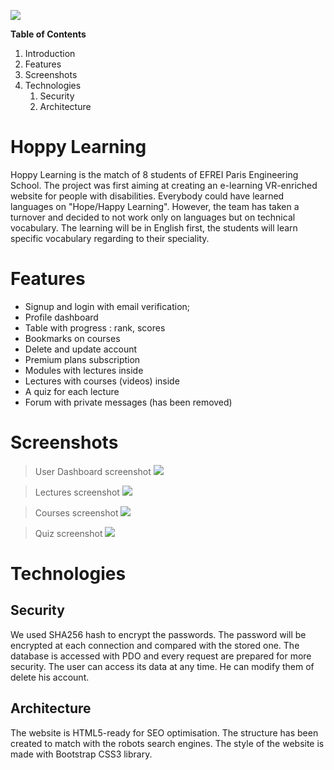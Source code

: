 ![](http://site3066.cfn.acsitefactory.com/sites/g/files/awx4001/f/images/LightBulb_1469041529.png)

**Table of Contents**

1. Introduction
2. Features
3. Screenshots
4. Technologies
   1. Security
   1. Architecture

# Hoppy Learning
Hoppy Learning is the match of 8 students of EFREI Paris Engineering School. The project was first aiming at creating an e-learning VR-enriched website for people with disabilities. Everybody could have learned languages on "Hope/Happy Learning".
However, the team has taken a turnover and decided to not work only on languages but on technical vocabulary. The learning will be in English first, the students will learn specific vocabulary regarding to their speciality.



# Features
- Signup and login with email verification;
- Profile dashboard
 - Table with progress : rank, scores
 - Bookmarks on courses
 - Delete and update account
 - Premium plans subscription
- Modules with lectures inside
- Lectures with courses (videos) inside
- A quiz for each lecture
- Forum with private messages (has been removed)

# Screenshots
> User Dashboard screenshot
![](http://theofleury.fr/hoppy/images/git/userdashboard.png)

> Lectures screenshot
![](http://theofleury.fr/hoppy/images/git/lectures.png)


> Courses screenshot
![](http://theofleury.fr/hoppy/images/git/courses.png)


> Quiz screenshot
![](http://theofleury.fr/hoppy/images/git/quiz.png)


# Technologies

## Security
We used SHA256 hash to encrypt the passwords. The password will be encrypted at each connection and compared with the stored one.
The database is accessed with PDO and every request are prepared for more security.
The user can access its data at any time. He can modify them of delete his account.

## Architecture
The website is HTML5-ready for SEO optimisation. The structure has been created to match with the robots search engines. The style of the website is made with Bootstrap CSS3 library.
